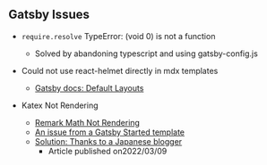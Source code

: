 ## Gatsby Issues

* `require.resolve` TypeError: (void 0) is not a function
    - Solved by abandoning typescript and using gatsby-config.js

* Could not use react-helmet directly in mdx templates
    - [Gatsby docs: Default Layouts](https://www.gatsbyjs.com/plugins/gatsby-plugin-mdx/#default-layouts)

* Katex Not Rendering
    - [Remark Math Not Rendering](https://github.com/gatsbyjs/gatsby/issues/34305)
    - [An issue from a Gatsby Started template](https://github.com/jannikbuschke/gatsby-antd-docs/issues/34)
    - [Solution: Thanks to a Japanese blogger](https://blog.ysk.im/x/enable-katex-with-gatsby-plugin-mdx#%E3%82%84%E3%82%8A%E6%96%B9)
        - Article published on2022/03/09
